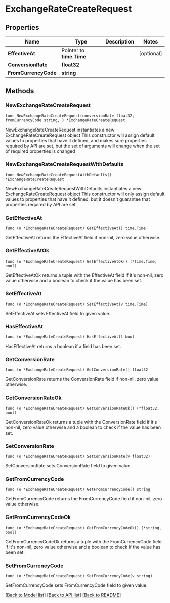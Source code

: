 # ExchangeRateCreateRequest

## Properties

Name | Type | Description | Notes
------------ | ------------- | ------------- | -------------
**EffectiveAt** | Pointer to **time.Time** |  | [optional] 
**ConversionRate** | **float32** |  | 
**FromCurrencyCode** | **string** |  | 

## Methods

### NewExchangeRateCreateRequest

`func NewExchangeRateCreateRequest(conversionRate float32, fromCurrencyCode string, ) *ExchangeRateCreateRequest`

NewExchangeRateCreateRequest instantiates a new ExchangeRateCreateRequest object
This constructor will assign default values to properties that have it defined,
and makes sure properties required by API are set, but the set of arguments
will change when the set of required properties is changed

### NewExchangeRateCreateRequestWithDefaults

`func NewExchangeRateCreateRequestWithDefaults() *ExchangeRateCreateRequest`

NewExchangeRateCreateRequestWithDefaults instantiates a new ExchangeRateCreateRequest object
This constructor will only assign default values to properties that have it defined,
but it doesn't guarantee that properties required by API are set

### GetEffectiveAt

`func (o *ExchangeRateCreateRequest) GetEffectiveAt() time.Time`

GetEffectiveAt returns the EffectiveAt field if non-nil, zero value otherwise.

### GetEffectiveAtOk

`func (o *ExchangeRateCreateRequest) GetEffectiveAtOk() (*time.Time, bool)`

GetEffectiveAtOk returns a tuple with the EffectiveAt field if it's non-nil, zero value otherwise
and a boolean to check if the value has been set.

### SetEffectiveAt

`func (o *ExchangeRateCreateRequest) SetEffectiveAt(v time.Time)`

SetEffectiveAt sets EffectiveAt field to given value.

### HasEffectiveAt

`func (o *ExchangeRateCreateRequest) HasEffectiveAt() bool`

HasEffectiveAt returns a boolean if a field has been set.

### GetConversionRate

`func (o *ExchangeRateCreateRequest) GetConversionRate() float32`

GetConversionRate returns the ConversionRate field if non-nil, zero value otherwise.

### GetConversionRateOk

`func (o *ExchangeRateCreateRequest) GetConversionRateOk() (*float32, bool)`

GetConversionRateOk returns a tuple with the ConversionRate field if it's non-nil, zero value otherwise
and a boolean to check if the value has been set.

### SetConversionRate

`func (o *ExchangeRateCreateRequest) SetConversionRate(v float32)`

SetConversionRate sets ConversionRate field to given value.


### GetFromCurrencyCode

`func (o *ExchangeRateCreateRequest) GetFromCurrencyCode() string`

GetFromCurrencyCode returns the FromCurrencyCode field if non-nil, zero value otherwise.

### GetFromCurrencyCodeOk

`func (o *ExchangeRateCreateRequest) GetFromCurrencyCodeOk() (*string, bool)`

GetFromCurrencyCodeOk returns a tuple with the FromCurrencyCode field if it's non-nil, zero value otherwise
and a boolean to check if the value has been set.

### SetFromCurrencyCode

`func (o *ExchangeRateCreateRequest) SetFromCurrencyCode(v string)`

SetFromCurrencyCode sets FromCurrencyCode field to given value.



[[Back to Model list]](../README.md#documentation-for-models) [[Back to API list]](../README.md#documentation-for-api-endpoints) [[Back to README]](../README.md)


